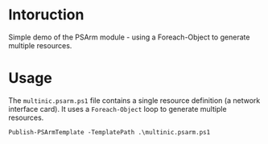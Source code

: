 # Intoruction

Simple demo of the PSArm module - using a Foreach-Object to generate multiple resources.

# Usage

The ```multinic.psarm.ps1``` file contains a single resource definition (a network interface card). It uses a ```Foreach-Object``` loop to generate multiple resources.

```
Publish-PSArmTemplate -TemplatePath .\multinic.psarm.ps1
```

